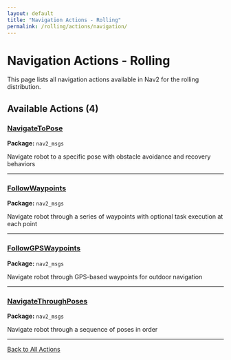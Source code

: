 ```yaml
---
layout: default
title: "Navigation Actions - Rolling"
permalink: /rolling/actions/navigation/
---
```


# Navigation Actions - Rolling

This page lists all navigation actions available in Nav2 for the rolling distribution.

## Available Actions (4)


### [NavigateToPose](/actions/rolling/navigatetopose.html)

**Package:** `nav2_msgs`

Navigate robot to a specific pose with obstacle avoidance and recovery behaviors

---

### [FollowWaypoints](/actions/rolling/followwaypoints.html)

**Package:** `nav2_msgs`

Navigate robot through a series of waypoints with optional task execution at each point

---

### [FollowGPSWaypoints](/actions/rolling/followgpswaypoints.html)

**Package:** `nav2_msgs`

Navigate robot through GPS-based waypoints for outdoor navigation

---

### [NavigateThroughPoses](/actions/rolling/navigatethroughposes.html)

**Package:** `nav2_msgs`

Navigate robot through a sequence of poses in order

---


[Back to All Actions](/rolling/actions/index.html)
